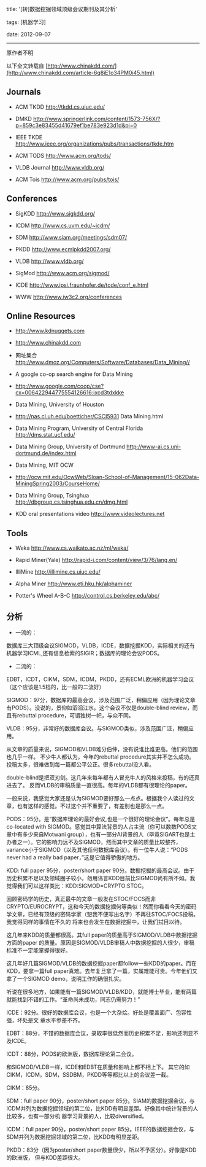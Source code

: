 title: '[转]数据挖掘领域顶级会议期刊及其分析'

tags: [机器学习]

date: 2012-09-07



---







原作者不明

以下全文转载自 [http://www.chinakdd.com/](http://www.chinakdd.com/article-6q8iE1o34PM0i45.html)



## Journals

* ACM TKDD http://tkdd.cs.uiuc.edu/

* DMKD http://www.springerlink.com/content/1573-756X/?p=859c3e83455d41679ef1be783e923d1d&pi=0

* IEEE TKDE http://www.ieee.org/organizations/pubs/transactions/tkde.htm

* ACM TODS http://www.acm.org/tods/

* VLDB Journal http://www.vldb.org/

* ACM Tois http://www.acm.org/pubs/tois/



## Conferences

* SigKDD http://www.sigkdd.org/

* ICDM http://www.cs.uvm.edu/~icdm/

* SDM http://www.siam.org/meetings/sdm07/

* PKDD http://www.ecmlpkdd2007.org/

* VLDB http://www.vldb.org/

* SigMod http://www.acm.org/sigmod/

* ICDE http://www.ipsi.fraunhofer.de/tcde/conf_e.html

* WWW http://www.iw3c2.org/conferences



<!--more-->



## Online Resources

* http://www.kdnuggets.com

* http://www.chinakdd.com

* 网址集合 http://www.dmoz.org/Computers/Software/Databases/Data_Mining//

* A google co-op search engine for Data Mining

* http://www.google.com/coop/cse?cx=006422944775554126616:ixcd3tdxkke

* Data Mining, University of Houston

* http://nas.cl.uh.edu/boetticher/CSCI5931 Data Mining.html

* Data Mining Program, University of Central Florida http://dms.stat.ucf.edu/

* Data Mining Group, University of Dortmund http://www-ai.cs.uni-dortmund.de/index.html

* Data Mining, MIT OCW

* http://ocw.mit.edu/OcwWeb/Sloan-School-of-Management/15-062Data-MiningSpring2003/CourseHome/

* Data Mining Group, Tsinghua http://dbgroup.cs.tsinghua.edu.cn/dmg.html

* KDD oral presentations video http://www.videolectures.net



## Tools

* Weka http://www.cs.waikato.ac.nz/ml/weka/

* Rapid Miner(Yale) http://rapid-i.com/content/view/3/76/lang,en/

* IlliMine http://illimine.cs.uiuc.edu/

* Alpha Miner http://www.eti.hku.hk/alphaminer

* Potter's Wheel A-B-C http://control.cs.berkeley.edu/abc/

 

## 分析

* 一流的：

数据库三大顶级会议SIGMOD，VLDB，ICDE，数据挖掘KDD，实际相关的还有机器学习ICML,还有信息检索的SIGIR；数据库的理论会议PODS。



* 二流的：

EDBT，ICDT，CIKM，SDM，ICDM，PKDD，还有ECML欧洲的机器学习会议（这个应该是1.5档的，比一般的二流好）

 

SIGMOD：97分，数据库的最高会议，涉及范围广泛，稍偏应用（因为理论文章有PODS）。没说的，景仰如滔滔江水。这个会议不仅是double-blind review，而且有rebuttal procedure，可谓独树一帜，与众不同。



VLDB：95分，非常好的数据库会议。与SIGMOD类似，涉及范围广泛，稍偏应用。

从文章的质量来说，SIGMOD和VLDB难分伯仲，没有说谁比谁更高。他们的范围也几乎一样。 不少牛人都认为，今年的rebuttal procedure其实并不怎么成功。投稿太多，很难做到每一篇都公平公正。很多rebuttal没人看。



double-blind是把双刃剑。这几年来每年都有人冒充牛人的风格来投稿，有的还真进去了。 反而VLDB的审稿质量一直很高。每年的VLDB都有很理论的paper。

一般来说，我感觉大家还是认为SIGMOD要好那么一点点。根据我个人读过的文章，也有这样的感觉。不过这个并不重要了，有差别也是那么一点。



PODS：95分。是“数据库理论的最好会议,也是一个很好的理论会议”。每年总是co-located with SIGMOD。感觉其中算法背景的人占主流（你可以数数PODS文章中有多少来自Motwani group），也有一部分AI背景的人（毕竟SIGART也是主办者之一）。它的影响力远不及SIGMOD，然而其中文章的质量比较整齐，variance小于SIGMOD（以及其他任何数据库会议）。有一位牛人说：“PODS never had a really bad paper，”这是它值得骄傲的地方。



KDD: full paper 95分，poster/short paper 90分。数据挖掘的最高会议。由于历史积累不足以及领域圈子较小，勿用讳言KDD目前比SIGMOD尚有所不如。我觉得我们可以这样类比：KDD:SIGMOD=CRYPTO:STOC。



回顾密码学的历史，真正最牛的文章一般发在STOC/FOCS而非CRYPTO/EUROCRYPT，这和今天的数据挖掘何等类似！然而你看看今天的密码学文章，已经有顶级的密码学家（恕我不便写出名字）不再往STOC/FOCS投稿。我觉得同样的事情在不久的 将来也会发生在数据挖掘中，让我们拭目以待。

这几年来KDD的质量都很高。其full paper的质量高于SIGMOD/VLDB中数据挖掘方面的paper 的质量。原因是SIGMOD/VLDB审稿人中数据挖掘的人很少，审稿标准不一定能掌握得很好。



这几年好几篇SIGMOD/VLDB的数据挖掘paper都follow一些KDD的paper。而在KDD，要拿一篇full paper真难。去年复旦拿了一篇，实属难能可贵。今年他们又拿了一个SIGMOD demo，说明工作的确很扎实。



听说在很多地方，如果能有一篇SIGMOD/VLDB/KDD，就能博士毕业，能有两篇就能找到不错的工作。“革命尚未成功，同志仍需努力！”



ICDE：92分。很好的数据库会议，也是一个大杂烩。好处是覆盖面广、包容性强，坏处是文 章水平参差不齐。

EDBT：88分，不错的数据库会议，录取率很低然而历史积累不足，影响还明显不及ICDE。

ICDT：88分，PODS的欧洲版，数据库理论第二会议。

 

和SIGMOD/VLDB一样，ICDE和EDBT在质量和影响上都不相上下。 其它的如CIKM，ICDM，SDM，SSDBM，PKDD等等都比以上的会议差一截。

CIKM：85分。



SDM：full paper 90分，poster/short paper 85分。SIAM的数据挖掘会议，与ICDM并列为数据挖掘领域的第二位，比KDD有明显差距。好像其中统计背景的人比较多，也有一部分机 器学习背景的人，比较diversified。



ICDM：full paper 90分，poster/short paper 85分。IEEE的数据挖掘会议，与SDM并列为数据挖掘领域的第二位，比KDD有明显差距。

PKDD：83分（因为poster/short paper数量很少，所以不予区分）。好像是KDD的欧洲版， 但与KDD差距很大。
